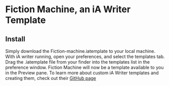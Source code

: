 # Fiction Machine, an iA Writer Template

## Install
Simply download the Fiction-machine.iatemplate to your local machine. With iA writer running, open your preferences, and select the templates tab. Drag the .iatemplate file from your finder into the templates list in the preference window. Fiction Machine will now be a template available to you in the Preview pane. To learn more about custom iA Writer templates and creating them, check out their [GitHub page](https://github.com/iainc/iA-Writer-Templates)
